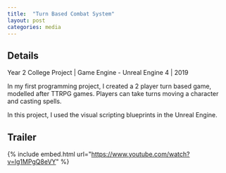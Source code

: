 ```yaml
---
title:  "Turn Based Combat System"
layout: post
categories: media
---
```


## Details

Year 2 College Project | Game Engine - Unreal Engine 4 | 2019

<p>
  In my first programming project, I created a 2 player turn based game, modelled after TTRPG games. Players can take turns moving a character and casting spells.

In this project, I used the visual scripting blueprints in the Unreal Engine.
</p>

## Trailer

{% include embed.html url="https://www.youtube.com/watch?v=lg1MPgQ8eVY" %}
